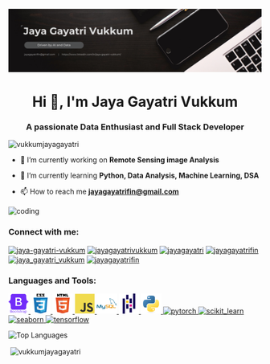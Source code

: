 ![logo](https://github.com/VukkumJayaGayatri/VukkumJayaGayatri/blob/main/Black%20and%20White%20Modern%20Professional%20Sales%20and%20Marketing%20Profile%20LinkedIn%20Banner.png)

<h1 align="center">Hi 👋, I'm Jaya Gayatri Vukkum</h1>
<h3 align="center">A passionate Data Enthusiast and Full Stack Developer</h3>

<p align="left"> <img src="https://komarev.com/ghpvc/?username=vukkumjayagayatri&label=Profile%20views&color=0e75b6&style=flat" alt="vukkumjayagayatri" /> </p>

- 🔭 I’m currently working on **Remote Sensing image Analysis**

- 🌱 I’m currently learning **Python, Data Analysis, Machine Learning, DSA**

- 📫 How to reach me **jayagayatrifin@gmail.com**

<img align="center" alt="coding" src="https://user-images.githubusercontent.com/59734313/157189039-c09b3e38-9f42-42c0-ab54-14f1574190a7.gif" style="width:500px; height:400px;">

<h3 align="left">Connect with me:</h3>
<p align="left">
<a href="https://linkedin.com/in/jaya-gayatri-vukkum" target="blank"><img align="center" src="https://raw.githubusercontent.com/rahuldkjain/github-profile-readme-generator/master/src/images/icons/Social/linked-in-alt.svg" alt="jaya-gayatri-vukkum" height="30" width="40" /></a>
<a href="https://kaggle.com/jayagayatrivukkum" target="blank"><img align="center" src="https://raw.githubusercontent.com/rahuldkjain/github-profile-readme-generator/master/src/images/icons/Social/kaggle.svg" alt="jayagayatrivukkum" height="30" width="40" /></a>
<a href="https://www.codechef.com/users/jayagayatri" target="blank"><img align="center" src="https://cdn.jsdelivr.net/npm/simple-icons@3.1.0/icons/codechef.svg" alt="jayagayatri" height="30" width="40" /></a>
<a href="https://www.hackerrank.com/jayagayatrifin" target="blank"><img align="center" src="https://raw.githubusercontent.com/rahuldkjain/github-profile-readme-generator/master/src/images/icons/Social/hackerrank.svg" alt="jayagayatrifin" height="30" width="40" /></a>
<a href="https://codeforces.com/profile/jaya_gayatri_vukkum" target="blank"><img align="center" src="https://raw.githubusercontent.com/rahuldkjain/github-profile-readme-generator/master/src/images/icons/Social/codeforces.svg" alt="jaya_gayatri_vukkum" height="30" width="40" /></a>
<a href="https://www.leetcode.com/jayagayatrifin" target="blank"><img align="center" src="https://raw.githubusercontent.com/rahuldkjain/github-profile-readme-generator/master/src/images/icons/Social/leet-code.svg" alt="jayagayatrifin" height="30" width="40" /></a>
</p>

<h3 align="left">Languages and Tools:</h3>
<p align="left"> <a href="https://getbootstrap.com" target="_blank" rel="noreferrer"> <img src="https://raw.githubusercontent.com/devicons/devicon/master/icons/bootstrap/bootstrap-plain-wordmark.svg" alt="bootstrap" width="40" height="40"/> </a> <a href="https://www.w3schools.com/css/" target="_blank" rel="noreferrer"> <img src="https://raw.githubusercontent.com/devicons/devicon/master/icons/css3/css3-original-wordmark.svg" alt="css3" width="40" height="40"/> </a> <a href="https://www.w3.org/html/" target="_blank" rel="noreferrer"> <img src="https://raw.githubusercontent.com/devicons/devicon/master/icons/html5/html5-original-wordmark.svg" alt="html5" width="40" height="40"/> </a> <a href="https://developer.mozilla.org/en-US/docs/Web/JavaScript" target="_blank" rel="noreferrer"> <img src="https://raw.githubusercontent.com/devicons/devicon/master/icons/javascript/javascript-original.svg" alt="javascript" width="40" height="40"/> </a> <a href="https://www.mysql.com/" target="_blank" rel="noreferrer"> <img src="https://raw.githubusercontent.com/devicons/devicon/master/icons/mysql/mysql-original-wordmark.svg" alt="mysql" width="40" height="40"/> </a> <a href="https://pandas.pydata.org/" target="_blank" rel="noreferrer"> <img src="https://raw.githubusercontent.com/devicons/devicon/2ae2a900d2f041da66e950e4d48052658d850630/icons/pandas/pandas-original.svg" alt="pandas" width="40" height="40"/> </a> <a href="https://www.python.org" target="_blank" rel="noreferrer"> <img src="https://raw.githubusercontent.com/devicons/devicon/master/icons/python/python-original.svg" alt="python" width="40" height="40"/> </a> <a href="https://pytorch.org/" target="_blank" rel="noreferrer"> <img src="https://www.vectorlogo.zone/logos/pytorch/pytorch-icon.svg" alt="pytorch" width="40" height="40"/> </a> <a href="https://scikit-learn.org/" target="_blank" rel="noreferrer"> <img src="https://upload.wikimedia.org/wikipedia/commons/0/05/Scikit_learn_logo_small.svg" alt="scikit_learn" width="40" height="40"/> </a> <a href="https://seaborn.pydata.org/" target="_blank" rel="noreferrer"> <img src="https://seaborn.pydata.org/_images/logo-mark-lightbg.svg" alt="seaborn" width="40" height="40"/> </a> <a href="https://www.tensorflow.org" target="_blank" rel="noreferrer"> <img src="https://www.vectorlogo.zone/logos/tensorflow/tensorflow-icon.svg" alt="tensorflow" width="40" height="40"/> </a> </p>

![Top Languages](https://github-readme-stats.vercel.app/api/top-langs/?username=VukkumJayaGayatri&layout=compact&langs_count=6)


<p>&nbsp;<img align="center" src="https://github-readme-stats.vercel.app/api?username=vukkumjayagayatri&show_icons=true&locale=en" alt="vukkumjayagayatri" /></p>
